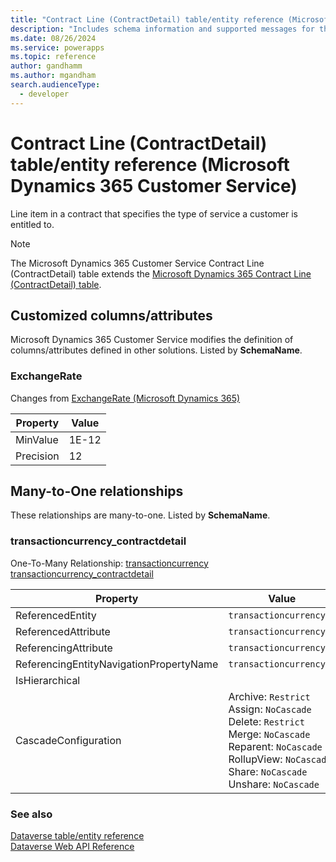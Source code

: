```yaml
---
title: "Contract Line (ContractDetail) table/entity reference (Microsoft Dynamics 365 Customer Service)"
description: "Includes schema information and supported messages for the Contract Line (ContractDetail) table/entity with Microsoft Dynamics 365 Customer Service."
ms.date: 08/26/2024
ms.service: powerapps
ms.topic: reference
author: gandhamm
ms.author: mgandham
search.audienceType: 
  - developer
---
```


# Contract Line (ContractDetail) table/entity reference (Microsoft Dynamics 365 Customer Service)

Line item in a contract that specifies the type of service a customer is entitled to.

> [!NOTE]
> The Microsoft Dynamics 365 Customer Service Contract Line (ContractDetail) table extends the [Microsoft Dynamics 365 Contract Line (ContractDetail) table](/dynamics365/developer/entities/contractdetail).



## Customized columns/attributes

Microsoft Dynamics 365 Customer Service modifies the definition of columns/attributes defined in other solutions. Listed by **SchemaName**.

### <a name="BKMK_ExchangeRate"></a> ExchangeRate

Changes from [ExchangeRate (Microsoft Dynamics 365)](/dynamics365/developer/entities/contractdetail#BKMK_ExchangeRate)

|Property|Value|
|---|---|
|MinValue|1E-12|
|Precision|12|


## Many-to-One relationships

These relationships are many-to-one. Listed by **SchemaName**.

### <a name="BKMK_transactioncurrency_contractdetail"></a> transactioncurrency_contractdetail

One-To-Many Relationship: [transactioncurrency transactioncurrency_contractdetail](transactioncurrency.md#BKMK_transactioncurrency_contractdetail)

|Property|Value|
|---|---|
|ReferencedEntity|`transactioncurrency`|
|ReferencedAttribute|`transactioncurrencyid`|
|ReferencingAttribute|`transactioncurrencyid`|
|ReferencingEntityNavigationPropertyName|`transactioncurrencyid`|
|IsHierarchical||
|CascadeConfiguration|Archive: `Restrict`<br />Assign: `NoCascade`<br />Delete: `Restrict`<br />Merge: `NoCascade`<br />Reparent: `NoCascade`<br />RollupView: `NoCascade`<br />Share: `NoCascade`<br />Unshare: `NoCascade`|



### See also

[Dataverse table/entity reference](../about-entity-reference.md)  
[Dataverse Web API Reference](/power-apps/developer/data-platform/webapi/reference/about)   

